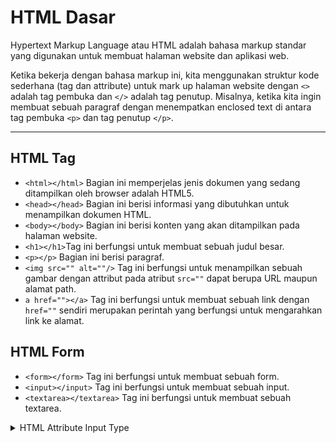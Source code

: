 # HTML Dasar

Hypertext Markup Language atau HTML adalah bahasa markup standar yang digunakan untuk membuat halaman website dan aplikasi web.

Ketika bekerja dengan bahasa markup ini, kita menggunakan struktur kode sederhana (tag dan attribute) untuk mark up halaman website dengan `<>` adalah tag pembuka dan `</>` adalah tag penutup. 
Misalnya, ketika kita ingin membuat sebuah paragraf dengan menempatkan enclosed text di antara tag pembuka `<p>` dan tag penutup `</p>`.

---

## HTML Tag

- `<html></html>` Bagian ini memperjelas jenis dokumen yang sedang ditampilkan oleh browser adalah HTML5.
- `<head></head>` Bagian ini berisi informasi yang dibutuhkan untuk menampilkan dokumen HTML.
- `<body></body>` Bagian ini berisi konten yang akan ditampilkan pada halaman website.
- `<h1></h1>`Tag ini berfungsi untuk membuat sebuah judul besar.
- `<p></p>` Bagian ini berisi paragraf.
- `<img src="" alt=""/>` Tag ini berfungsi untuk menampilkan sebuah gambar dengan attribut pada atribut `src=""` dapat berupa URL maupun alamat path.
- `a href=""></a>` Tag ini berfungsi untuk membuat sebuah link dengan `href=""` sendiri merupakan perintah yang berfungsi untuk mengarahkan link ke alamat.

## HTML Form

- `<form></form>` Tag ini berfungsi untuk membuat sebuah form.
- `<input></input>` Tag ini berfungsi untuk membuat sebuah input.
- `<textarea></textarea>` Tag ini berfungsi untuk membuat sebuah textarea.

<details>
<summary>HTML Attribute Input Type</summary>
<br/>
<p>Beberapa input type yang dapat digunakan adalah:</p>
<ul>
<li><code>type="text"</code> Tag ini berfungsi untuk membuat sebuah input text.</li>
<li><code>type="password"</code> Tag ini berfungsi untuk membuat sebuah input password.</li>
<li><code>type="email"</code> Tag ini berfungsi untuk membuat sebuah input email.</li>
<li><code>type="number"</code> Tag ini berfungsi untuk membuat sebuah input nomor.</li>
<li><code>type="date"</code> Tag ini berfungsi untuk membuat sebuah input tanggal.</li>
<li><code>type="time"</code> Tag ini berfungsi untuk membuat sebuah input waktu.</li>
<li><code>type="checkbox"</code> Tag ini berfungsi untuk membuat sebuah input checkbox.</li>
<li><code>type="radio"</code> Tag ini berfungsi untuk membuat sebuah input radio.</li>
<li><code>type="file"</code> Tag ini berfungsi untuk membuat sebuah input file.</li>
<li><code>type="image"</code> Tag ini berfungsi untuk membuat sebuah input image.</li>
<li><code>type="tel"</code> Tag ini berfungsi untuk membuat sebuah input telepon.</li>
<li><code>type="submit"</code> Tag ini berfungsi untuk membuat sebuah input submit.</li>
<li><code>type="reset"</code> Tag ini berfungsi untuk membuat sebuah input reset.</li>
</ul>
</details>